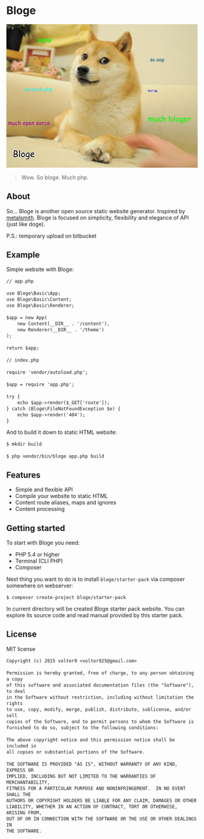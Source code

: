# Bloge

![bloge](doge.png)

> Wow. So bloge. Much php.

## About

So... Bloge is another open source static website generator. Inspired by 
[metalsmith](https://github.com/segmentio/metalsmith). Bloge is focused on 
simplicity, flexibility and elegance of API (just like doge).

P.S.: temporary upload on bitbucket

## Example

Simple website with Bloge:

    // app.php
    
    use Bloge\Basic\App;
    use Bloge\Basic\Content;
    use Bloge\Basic\Renderer;
    
    $app = new App(
        new Content(__DIR__ . '/content'),
        new Renderer(__DIR__ . '/theme')
    );
    
    return $app;
    
    // index.php
    
    require 'vendor/autoload.php';
    
    $app = require 'app.php';
    
    try {
        echo $app->render($_GET['route']);
    } catch (Bloge\FileNotFoundException $e) {
        echo $app->render('404');
    }
    
And to build it down to static HTML website:

    $ mkdir build
    
    $ php vendor/bin/bloge app.php build

## Features

* Simple and flexible API
* Compile your website to static HTML
* Content route aliases, maps and ignores
* Content processing

## Getting started

To start with Bloge you need:

* PHP 5.4 or higher
* Terminal (CLI PHP)
* Composer

Next thing you want to do is to install `bloge/starter-pack` via composer 
somewhere on webserver:

    $ composer create-project bloge/starter-pack

In current directory will be created Bloge starter pack website. You can 
explore its source code and read manual provided by this starter pack.

## License

MIT license

    Copyright (c) 2015 volter9 <volter925@gmail.com>

    Permission is hereby granted, free of charge, to any person obtaining a copy
    of this software and associated documentation files (the "Software"), to deal
    in the Software without restriction, including without limitation the rights
    to use, copy, modify, merge, publish, distribute, sublicense, and/or sell
    copies of the Software, and to permit persons to whom the Software is
    furnished to do so, subject to the following conditions:

    The above copyright notice and this permission notice shall be included in
    all copies or substantial portions of the Software.

    THE SOFTWARE IS PROVIDED "AS IS", WITHOUT WARRANTY OF ANY KIND, EXPRESS OR
    IMPLIED, INCLUDING BUT NOT LIMITED TO THE WARRANTIES OF MERCHANTABILITY,
    FITNESS FOR A PARTICULAR PURPOSE AND NONINFRINGEMENT.  IN NO EVENT SHALL THE
    AUTHORS OR COPYRIGHT HOLDERS BE LIABLE FOR ANY CLAIM, DAMAGES OR OTHER
    LIABILITY, WHETHER IN AN ACTION OF CONTRACT, TORT OR OTHERWISE, ARISING FROM,
    OUT OF OR IN CONNECTION WITH THE SOFTWARE OR THE USE OR OTHER DEALINGS IN
    THE SOFTWARE.